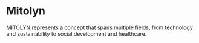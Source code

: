 # Mitolyn
MITOLYN represents a concept that spans multiple fields, from technology and sustainability to social development and healthcare.

